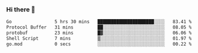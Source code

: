 ### Hi there 👋

<!--
**yeya24/yeya24** is a ✨ _special_ ✨ repository because its `README.md` (this file) appears on your GitHub profile.

Here are some ideas to get you started:

- 🔭 I’m currently working on ...
- 🌱 I’m currently learning ...
- 👯 I’m looking to collaborate on ...
- 🤔 I’m looking for help with ...
- 💬 Ask me about ...
- 📫 How to reach me: ...
- 😄 Pronouns: ...
- ⚡ Fun fact: ...
-->

<!--START_SECTION:waka-->

```txt
Go                5 hrs 30 mins   █████████████████████░░░░   83.41 %
Protocol Buffer   31 mins         ██░░░░░░░░░░░░░░░░░░░░░░░   08.05 %
protobuf          23 mins         █▓░░░░░░░░░░░░░░░░░░░░░░░   06.06 %
Shell Script      7 mins          ▒░░░░░░░░░░░░░░░░░░░░░░░░   01.97 %
go.mod            0 secs          ░░░░░░░░░░░░░░░░░░░░░░░░░   00.22 %
```

<!--END_SECTION:waka-->
